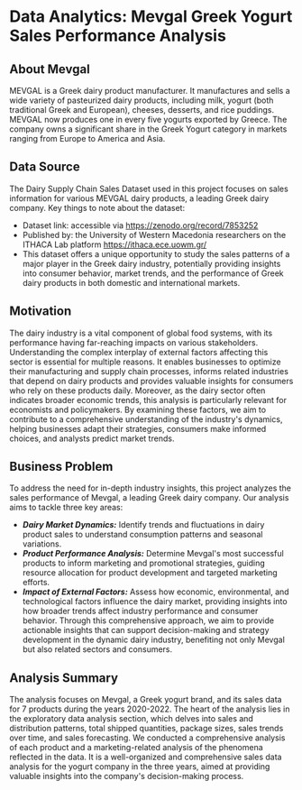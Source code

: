 # Data Analytics: Mevgal Greek Yogurt Sales Performance Analysis

## About Mevgal
MEVGAL is a Greek dairy product manufacturer. It manufactures and sells a wide variety of pasteurized dairy products, including milk, yogurt (both traditional Greek and European), cheeses, desserts, and rice puddings. MEVGAL now produces one in every five yogurts exported by Greece. The company owns a significant share in the Greek Yogurt category in markets ranging from Europe to America and Asia.

## Data Source
The Dairy Supply Chain Sales Dataset used in this project focuses on sales information for various MEVGAL dairy products, a leading Greek dairy company. Key things to note about the dataset:
- Dataset link: accessible via https://zenodo.org/record/7853252
- Published by: the University of Western Macedonia researchers on the ITHACA Lab platform https://ithaca.ece.uowm.gr/
- This dataset offers a unique opportunity to study the sales patterns of a major player in the Greek dairy industry, potentially providing insights into consumer behavior, market trends, and the performance of Greek dairy products in both domestic and international markets.

## Motivation
The dairy industry is a vital component of global food systems, with its performance having far-reaching impacts on various stakeholders. Understanding the complex interplay of external factors affecting this sector is essential for multiple reasons. It enables businesses to optimize their manufacturing and supply chain processes, informs related industries that depend on dairy products and provides valuable insights for consumers who rely on these products daily. Moreover, as the dairy sector often indicates broader economic trends, this analysis is particularly relevant for economists and policymakers. By examining these factors, we aim to contribute to a comprehensive understanding of the industry's dynamics, helping businesses adapt their strategies, consumers make informed choices, and analysts predict market trends.

## Business Problem
To address the need for in-depth industry insights, this project analyzes the sales performance of Mevgal, a leading Greek dairy company. Our analysis aims to tackle three key areas:
- ***Dairy Market Dynamics:*** Identify trends and fluctuations in dairy product sales to understand consumption patterns and seasonal variations.
- ***Product Performance Analysis:*** Determine Mevgal's most successful products to inform marketing and promotional strategies, guiding resource allocation for product development and targeted marketing efforts.
- ***Impact of External Factors:*** Assess how economic, environmental, and technological factors influence the dairy market, providing insights into how broader trends affect industry performance and consumer behavior.
Through this comprehensive approach, we aim to provide actionable insights that can support decision-making and strategy development in the dynamic dairy industry, benefiting not only Mevgal but also related sectors and consumers.

## Analysis Summary
The analysis focuses on Mevgal, a Greek yogurt brand, and its sales data for 7 products during the years 2020-2022. The heart of the analysis lies in the exploratory data analysis section, which delves into sales and distribution patterns, total shipped quantities, package sizes, sales trends over time, and sales forecasting. We conducted a comprehensive analysis of each product and a marketing-related analysis of the phenomena reflected in the data. It is a well-organized and comprehensive sales data analysis for the yogurt company in the three years, aimed at providing valuable insights into the company's decision-making process.
